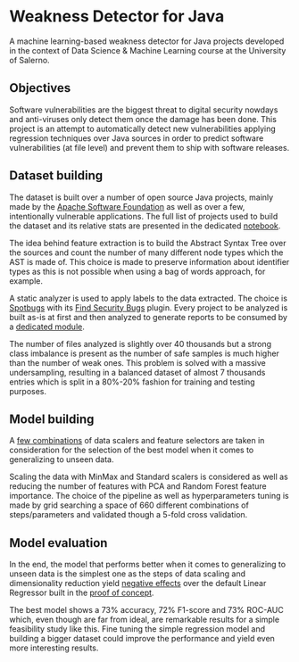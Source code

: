 # Weakness Detector for Java

A machine learning-based weakness detector for Java projects developed in the context of Data Science &amp; Machine
Learning course at the University of Salerno.

## Objectives

Software vulnerabilities are the biggest threat to digital security nowdays and anti-viruses only detect them once the
damage has been done. This project is an attempt to automatically detect new vulnerabilities applying regression
techniques over Java sources in order to predict software vulnerabilities (at file level) and prevent them to ship with
software releases.

## Dataset building

The dataset is built over a number of open source Java projects, mainly made by the 
[Apache Software Foundation](https://www.apache.org/) as well as over a few, intentionally vulnerable applications. The
full list of projects used to build the dataset and its relative stats are presented in the dedicated
[notebook](/notebook/eda/dataset_distribution.ipynb).

The idea behind feature extraction is to build the Abstract Syntax Tree over the sources and count the number of
many different node types which the AST is made of. This choice is made to preserve information about identifier types
as this is not possible when using a bag of words approach, for example.

A static analyzer is used to apply labels to the data extracted. The choice is [Spotbugs](https://spotbugs.github.io/)
with its [Find Security Bugs](https://find-sec-bugs.github.io/) plugin. Every project to be analyzed is built as-is at
first and then analyzed to generate reports to be consumed by a [dedicated module](/src/preparation/labeler.py).

The number of files analyzed is slightly over 40 thousands but a strong class imbalance is present as the number of safe
samples is much higher than the number of weak ones. This problem is solved with a massive undersampling, resulting in a
balanced dataset of almost 7 thousands entries which is split in a 80%-20% fashion for training and testing purposes.

## Model building

A [few combinations](/notebook/modeling/log_reg.ipynb) of data scalers and feature selectors are taken in consideration
for the selection of the best model when it comes to generalizing to unseen data.

Scaling the data with MinMax and Standard scalers is considered as well as reducing the number of features with PCA and
Random Forest feature importance. The choice of the pipeline as well as hyperparameters tuning is made by grid searching
a space of 660 different combinations of steps/parameters and validated though a 5-fold cross validation.

## Model evaluation

In the end, the model that performs better when it comes to generalizing to unseen data is the simplest one as the steps
of data scaling and dimensionality reduction yield [negative effects](/notebook/evaluation/log_reg.ipynb) over the
default Linear Regressor built in the [proof of concept](/notebook/poc/ast_metrics.ipynb).

The best model shows a 73% accuracy, 72% F1-score and 73% ROC-AUC which, even though are far from ideal, are remarkable
results for a simple feasibility study like this. Fine tuning the simple regression model and building a bigger dataset
could improve the performance and yield even more interesting results.
